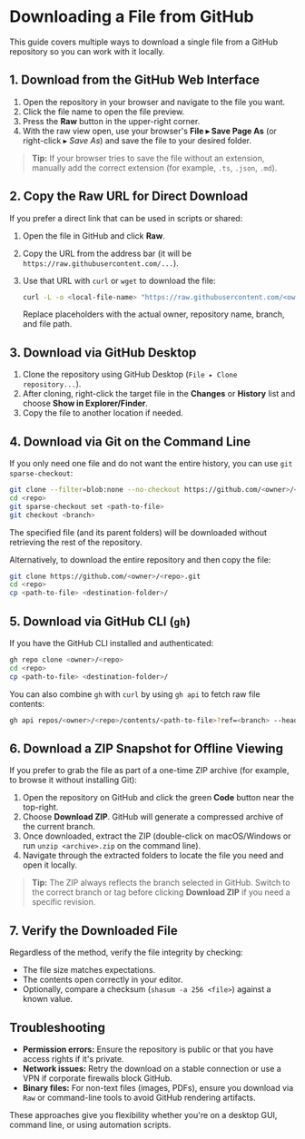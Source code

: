 # Downloading a File from GitHub

This guide covers multiple ways to download a single file from a GitHub repository so you can work with it locally.

## 1. Download from the GitHub Web Interface

1. Open the repository in your browser and navigate to the file you want.
2. Click the file name to open the file preview.
3. Press the **Raw** button in the upper-right corner.
4. With the raw view open, use your browser's **File ▸ Save Page As** (or right-click ▸ *Save As*) and save the file to your desired folder.

> **Tip:** If your browser tries to save the file without an extension, manually add the correct extension (for example, `.ts`, `.json`, `.md`).

## 2. Copy the Raw URL for Direct Download

If you prefer a direct link that can be used in scripts or shared:

1. Open the file in GitHub and click **Raw**.
2. Copy the URL from the address bar (it will be `https://raw.githubusercontent.com/...`).
3. Use that URL with `curl` or `wget` to download the file:

   ```bash
   curl -L -o <local-file-name> "https://raw.githubusercontent.com/<owner>/<repo>/<branch>/<path-to-file>"
   ```

   Replace placeholders with the actual owner, repository name, branch, and file path.

## 3. Download via GitHub Desktop

1. Clone the repository using GitHub Desktop (`File ▸ Clone repository...`).
2. After cloning, right-click the target file in the **Changes** or **History** list and choose **Show in Explorer/Finder**.
3. Copy the file to another location if needed.

## 4. Download via Git on the Command Line

If you only need one file and do not want the entire history, you can use `git sparse-checkout`:

```bash
git clone --filter=blob:none --no-checkout https://github.com/<owner>/<repo>.git
cd <repo>
git sparse-checkout set <path-to-file>
git checkout <branch>
```

The specified file (and its parent folders) will be downloaded without retrieving the rest of the repository.

Alternatively, to download the entire repository and then copy the file:

```bash
git clone https://github.com/<owner>/<repo>.git
cd <repo>
cp <path-to-file> <destination-folder>/
```

## 5. Download via GitHub CLI (`gh`)

If you have the GitHub CLI installed and authenticated:

```bash
gh repo clone <owner>/<repo>
cd <repo>
cp <path-to-file> <destination-folder>/
```

You can also combine `gh` with `curl` by using `gh api` to fetch raw file contents:

```bash
gh api repos/<owner>/<repo>/contents/<path-to-file>?ref=<branch> --header "Accept: application/vnd.github.v3.raw" > <local-file-name>
```

## 6. Download a ZIP Snapshot for Offline Viewing

If you prefer to grab the file as part of a one-time ZIP archive (for example, to browse it without installing Git):

1. Open the repository on GitHub and click the green **Code** button near the top-right.
2. Choose **Download ZIP**. GitHub will generate a compressed archive of the current branch.
3. Once downloaded, extract the ZIP (double-click on macOS/Windows or run `unzip <archive>.zip` on the command line).
4. Navigate through the extracted folders to locate the file you need and open it locally.

> **Tip:** The ZIP always reflects the branch selected in GitHub. Switch to the correct branch or tag before clicking **Download ZIP** if you need a specific revision.

## 7. Verify the Downloaded File

Regardless of the method, verify the file integrity by checking:

- The file size matches expectations.
- The contents open correctly in your editor.
- Optionally, compare a checksum (`shasum -a 256 <file>`) against a known value.

## Troubleshooting

- **Permission errors:** Ensure the repository is public or that you have access rights if it's private.
- **Network issues:** Retry the download on a stable connection or use a VPN if corporate firewalls block GitHub.
- **Binary files:** For non-text files (images, PDFs), ensure you download via `Raw` or command-line tools to avoid GitHub rendering artifacts.

These approaches give you flexibility whether you're on a desktop GUI, command line, or using automation scripts.

